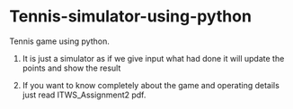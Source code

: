 ﻿# Tennis-simulator-using-python

Tennis game using python.
1) It is just a simulator as if we give input what had done it will update the points and show the result

2) If you want to know completely about the game and operating details just read ITWS_Assignment2 pdf.
